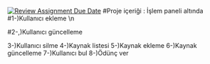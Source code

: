 [![Review Assignment Due Date](https://classroom.github.com/assets/deadline-readme-button-8d59dc4de5201274e310e4c54b9627a8934c3b88527886e3b421487c677d23eb.svg)](https://classroom.github.com/a/uelKf0-p)
#Proje içeriği : İşlem paneli altında
#1-)Kullanıcı ekleme \n

#2-,)Kullanıcı güncelleme

3-)Kullanıcı silme
4-)Kaynak listesi
5-)Kaynak ekleme
6-)Kaynak güncelleme
7-)Kullanıcı bul
8-)Ödünç ver
